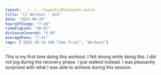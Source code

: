 ```yaml
---
layout: ../../../layouts/RunLayout.astro
title: "LT Workout - 4x5"
date: "2023-09-28"
hoursOfSleep: "7:48"
timeElapsed: "38:01"
distanceCovered: "4.95"
averagePace: "7:41"
tags: ["2023-10-14 10K Time Trial", "Workout"]
---
```


This is my first time doing this workout. I felt strong while doing this. I did not jog during the recovery phase. I just walked instead. I was pleasantly surprised with what I was able to achieve during this session.
